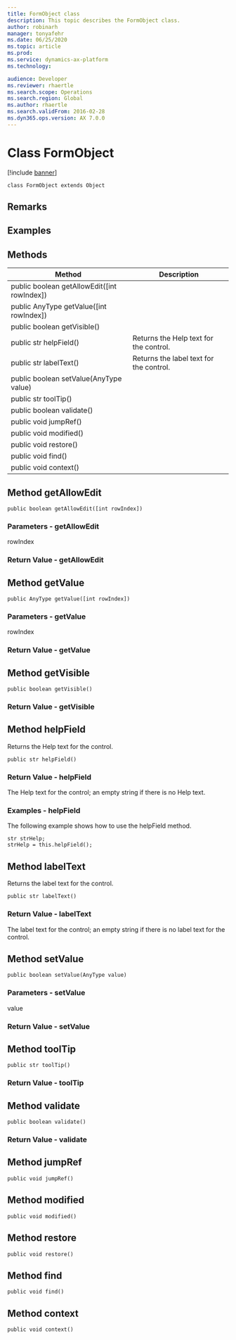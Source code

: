 ```yaml
---
title: FormObject class
description: This topic describes the FormObject class.
author: robinarh
manager: tonyafehr
ms.date: 06/25/2020
ms.topic: article
ms.prod: 
ms.service: dynamics-ax-platform
ms.technology: 

audience: Developer
ms.reviewer: rhaertle
ms.search.scope: Operations
ms.search.region: Global
ms.author: rhaertle
ms.search.validFrom: 2016-02-28
ms.dyn365.ops.version: AX 7.0.0
---
```


# Class FormObject

[!include [banner](../includes/banner.md)]


```xpp
class FormObject extends Object
```

## Remarks

## Examples

## Methods

| Method                                        | Description                             |
|-----------------------------------------------|-----------------------------------------|
| public boolean getAllowEdit(\[int rowIndex\]) |                                         |
| public AnyType getValue(\[int rowIndex\])     |                                         |
| public boolean getVisible()                   |                                         |
| public str helpField()                        | Returns the Help text for the control.  |
| public str labelText()                        | Returns the label text for the control. |
| public boolean setValue(AnyType value)        |                                         |
| public str toolTip()                          |                                         |
| public boolean validate()                     |                                         |
| public void jumpRef()                         |                                         |
| public void modified()                        |                                         |
| public void restore()                         |                                         |
| public void find()                            |                                         |
| public void context()                         |                                         |

## Method getAllowEdit

```xpp
public boolean getAllowEdit([int rowIndex])
```

### Parameters - getAllowEdit

rowIndex  

### Return Value - getAllowEdit

## Method getValue

```xpp
public AnyType getValue([int rowIndex])
```

### Parameters - getValue

rowIndex  

### Return Value - getValue

## Method getVisible

```xpp
public boolean getVisible()
```

### Return Value - getVisible

## Method helpField

Returns the Help text for the control.

```xpp
public str helpField()
```

### Return Value - helpField

The Help text for the control; an empty string if there is no Help text.

### Examples - helpField

The following example shows how to use the helpField method.

```xpp
str strHelp;
strHelp = this.helpField();
```

## Method labelText

Returns the label text for the control.

```xpp
public str labelText()
```

### Return Value - labelText

The label text for the control; an empty string if there is no label text for the control.

## Method setValue

```xpp
public boolean setValue(AnyType value)
```

### Parameters - setValue

value  

### Return Value - setValue

## Method toolTip

```xpp
public str toolTip()
```

### Return Value - toolTip

## Method validate

```xpp
public boolean validate()
```

### Return Value - validate

## Method jumpRef

```xpp
public void jumpRef()
```

## Method modified

```xpp
public void modified()
```

## Method restore

```xpp
public void restore()
```

## Method find

```xpp
public void find()
```

## Method context

```xpp
public void context()
```


